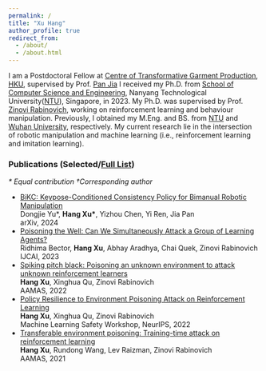```yaml
---
permalink: /
title: "Xu Hang"
author_profile: true
redirect_from: 
  - /about/
  - /about.html
---
```


I am a Postdoctoral Fellow at [Centre of Transformative Garment Production](https://www.transgp.hk/), [HKU](https://www.hku.hk/), supervised by Prof. [Pan Jia](https://www.cs.hku.hk/people/academic-staff/jpan) 
I received my Ph.D. from [School of Computer Science and Engineering](https://www.ntu.edu.sg/computing), Nanyang Technological University([NTU](https://www.ntu.edu.sg/)), Singapore, in 2023.
My Ph.D. was supervised by Prof. [Zinovi Rabinovich](https://www.zinovi.net/), working on reinforcement learning and behaviour manipulation. 
Previously, I obtained my M.Eng. and BS. from [NTU](https://www.ntu.edu.sg/) and [Wuhan University](https://en.whu.edu.cn/), respectively. 
My current research lie in the intersection of robotic manipulation and machine learning (i.e., reinforcement learning and imitation learning).




### Publications (Selected/[Full List](https://scholar.google.com.sg/citations?view_op=list_works&hl=en&hl=en&user=_tNUciIAAAAJ))
*\* Equal contribution †Corresponding author*
- [BiKC: Keypose-Conditioned Consistency Policy for Bimanual Robotic Manipulation](https://arxiv.org/pdf/2406.10093)   
  Dongjie Yu\*, **Hang Xu\***, Yizhou Chen, Yi Ren, Jia Pan   
  arXiv, 2024   
- [Poisoning the Well: Can We Simultaneously Attack a Group of Learning Agents?](https://www.ijcai.org/proceedings/2023/0386.pdf)   
  Ridhima Bector, **Hang Xu**, Abhay Aradhya, Chai Quek, Zinovi Rabinovich   
  IJCAI, 2023   
- [Spiking pitch black: Poisoning an unknown environment to attack unknown reinforcement learners](https://www.ifaamas.org/Proceedings/aamas2022/pdfs/p1409.pdf)  
  **Hang Xu**, Xinghua Qu, Zinovi Rabinovich   
  AAMAS, 2022   
- [Policy Resilience to Environment Poisoning Attack on Reinforcement Learning](https://arxiv.org/pdf/2304.12151)  
  **Hang Xu**, Xinghua Qu, Zinovi Rabinovich   
  Machine Learning Safety Workshop, NeurIPS, 2022   
- [Transferable environment poisoning: Training-time attack on reinforcement learning](https://ifmas.csc.liv.ac.uk/Proceedings/aamas2021/pdfs/p1398.pdf)  
  **Hang Xu**, Rundong Wang, Lev Raizman, Zinovi Rabinovich    
  AAMAS, 2021   




